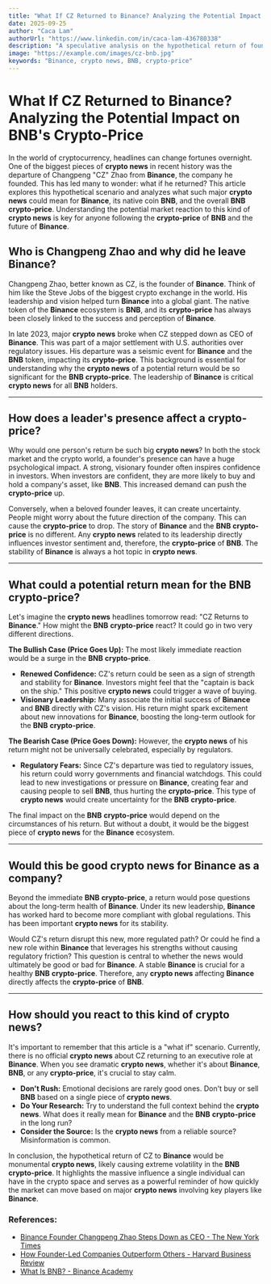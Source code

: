 ```yaml
---
title: "What If CZ Returned to Binance? Analyzing the Potential Impact on BNB's Crypto-Price"
date: 2025-09-25
author: "Caca Lam"
authorUrl: "https://www.linkedin.com/in/caca-lam-436780338"
description: "A speculative analysis on the hypothetical return of founder Changpeng Zhao (CZ) to Binance and what it could mean for the BNB crypto-price."
image: "https://example.com/images/cz-bnb.jpg"
keywords: "Binance, crypto news, BNB, crypto-price"
---
```


# What If CZ Returned to Binance? Analyzing the Potential Impact on BNB's Crypto-Price

In the world of cryptocurrency, headlines can change fortunes overnight. One of the biggest pieces of **crypto news** in recent history was the departure of Changpeng "CZ" Zhao from **Binance**, the company he founded. This has led many to wonder: what if he returned? This article explores this hypothetical scenario and analyzes what such major **crypto news** could mean for **Binance**, its native coin **BNB**, and the overall **BNB** **crypto-price**. Understanding the potential market reaction to this kind of **crypto news** is key for anyone following the **crypto-price** of **BNB** and the future of **Binance**.


## Who is Changpeng Zhao and why did he leave Binance?

Changpeng Zhao, better known as CZ, is the founder of **Binance**. Think of him like the Steve Jobs of the biggest crypto exchange in the world. His leadership and vision helped turn **Binance** into a global giant. The native token of the **Binance** ecosystem is **BNB**, and its **crypto-price** has always been closely linked to the success and perception of **Binance**.

In late 2023, major **crypto news** broke when CZ stepped down as CEO of **Binance**. This was part of a major settlement with U.S. authorities over regulatory issues. His departure was a seismic event for **Binance** and the **BNB** token, impacting its **crypto-price**. This background is essential for understanding why the **crypto news** of a potential return would be so significant for the **BNB** **crypto-price**. The leadership of **Binance** is critical **crypto news** for all **BNB** holders.


---

## How does a leader's presence affect a crypto-price?

Why would one person's return be such big **crypto news**? In both the stock market and the crypto world, a founder's presence can have a huge psychological impact. A strong, visionary founder often inspires confidence in investors. When investors are confident, they are more likely to buy and hold a company's asset, like **BNB**. This increased demand can push the **crypto-price** up.

Conversely, when a beloved founder leaves, it can create uncertainty. People might worry about the future direction of the company. This can cause the **crypto-price** to drop. The story of **Binance** and the **BNB** **crypto-price** is no different. Any **crypto news** related to its leadership directly influences investor sentiment and, therefore, the **crypto-price** of **BNB**. The stability of **Binance** is always a hot topic in **crypto news**.

---

## What could a potential return mean for the BNB crypto-price?

Let's imagine the **crypto news** headlines tomorrow read: "CZ Returns to **Binance**." How might the **BNB** **crypto-price** react? It could go in two very different directions.

**The Bullish Case (Price Goes Up):**
The most likely immediate reaction would be a surge in the **BNB** **crypto-price**.
* **Renewed Confidence:** CZ's return could be seen as a sign of strength and stability for **Binance**. Investors might feel that the "captain is back on the ship." This positive **crypto news** could trigger a wave of buying.
* **Visionary Leadership:** Many associate the initial success of **Binance** and **BNB** directly with CZ's vision. His return might spark excitement about new innovations for **Binance**, boosting the long-term outlook for the **BNB** **crypto-price**.

**The Bearish Case (Price Goes Down):**
However, the **crypto news** of his return might not be universally celebrated, especially by regulators.
* **Regulatory Fears:** Since CZ's departure was tied to regulatory issues, his return could worry governments and financial watchdogs. This could lead to new investigations or pressure on **Binance**, creating fear and causing people to sell **BNB**, thus hurting the **crypto-price**. This type of **crypto news** would create uncertainty for the **BNB** **crypto-price**.

The final impact on the **BNB** **crypto-price** would depend on the circumstances of his return. But without a doubt, it would be the biggest piece of **crypto news** for the **Binance** ecosystem.

---

## Would this be good crypto news for Binance as a company?

Beyond the immediate **BNB** **crypto-price**, a return would pose questions about the long-term health of **Binance**. Under its new leadership, **Binance** has worked hard to become more compliant with global regulations. This has been important **crypto news** for its stability.

Would CZ's return disrupt this new, more regulated path? Or could he find a new role within **Binance** that leverages his strengths without causing regulatory friction? This question is central to whether the news would ultimately be good or bad for **Binance**. A stable **Binance** is crucial for a healthy **BNB** **crypto-price**. Therefore, any **crypto news** affecting **Binance** directly affects the **crypto-price** of **BNB**.

---

## How should you react to this kind of crypto news?

It's important to remember that this article is a "what if" scenario. Currently, there is no official **crypto news** about CZ returning to an executive role at **Binance**. When you see dramatic **crypto news**, whether it's about **Binance**, **BNB**, or any **crypto-price**, it's crucial to stay calm.

* **Don't Rush:** Emotional decisions are rarely good ones. Don't buy or sell **BNB** based on a single piece of **crypto news**.
* **Do Your Research:** Try to understand the full context behind the **crypto news**. What does it really mean for **Binance** and the **BNB** **crypto-price** in the long run?
* **Consider the Source:** Is the **crypto news** from a reliable source? Misinformation is common.

In conclusion, the hypothetical return of CZ to **Binance** would be monumental **crypto news**, likely causing extreme volatility in the **BNB** **crypto-price**. It highlights the massive influence a single individual can have in the crypto space and serves as a powerful reminder of how quickly the market can move based on major **crypto news** involving key players like **Binance**.

### References:
* [Binance Founder Changpeng Zhao Steps Down as CEO - The New York Times](https://www.nytimes.com/2023/11/21/technology/binance-changpeng-zhao-pleads-guilty.html)
* [How Founder-Led Companies Outperform Others - Harvard Business Review](https://hbr.org/2016/03/founder-led-companies-outperform-the-rest-heres-why)
* [What Is BNB? - Binance Academy](https://academy.binance.com/en/articles/what-is-bnb)
